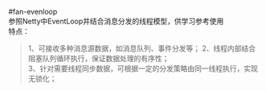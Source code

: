#fan-evenloop  
参照Netty中EventLoop并结合消息分发的线程模型，供学习参考使用  
特点：  
>1、可接收多种消息源数据，如消息队列、事件分发等；
2、线程内部结合阻塞队列循环执行，保证数据处理的有序性；  
3、针对需要线程同步数据，可根据一定的分发策略由同一线程执行，实现无锁化；  